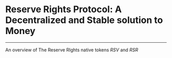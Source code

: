 # Reserve Rights Protocol: A Decentralized and Stable solution to Money
---
An overview of The Reserve RIghts native tokens _RSV_ and _RSR_
